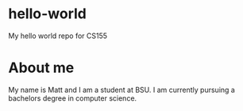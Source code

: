 # hello-world
My hello world repo for CS155

# About me
My name is Matt and I am a student at BSU. I am currently pursuing a bachelors degree in computer science.
